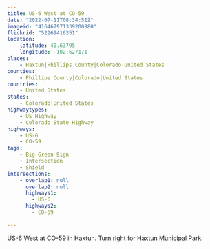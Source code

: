 ```yaml
---
title: US-6 West at CO-59
date: "2022-07-11T08:34:51Z"
imageid: "416467971339200880"
flickrid: "52269416351"
location:
    latitude: 40.63795
    longitude: -102.627171
places:
    - Haxtun|Phillips County|Colorado|United States
counties:
    - Phillips County|Colorado|United States
countries:
    - United States
states:
    - Colorado|United States
highwaytypes:
    - US Highway
    - Colorado State Highway
highways:
    - US-6
    - CO-59
tags:
    - Big Green Sign
    - Intersection
    - Shield
intersections:
    - overlap1: null
      overlap2: null
      highways1:
        - US-6
      highways2:
        - CO-59

---
```

US-6 West at CO-59 in Haxtun.  Turn right for Haxtun Municipal Park.